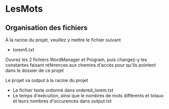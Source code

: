 # LesMots
 
## Organisation des fichiers

À la racine du projet, veuillez y mettre le fichier suivant 
* lorem5.txt

Ouvrez les 2 fichiers WordManager et Program, puis changez-y les constantes faisant références aux chemins d'accès pour qu'ils pointent dans le dossier de ce projet

Le projet va output à la racine du projet
* Le fichier texte ordonné dans ordered_lorem.txt
* Le temps d'exécution, ainsi que le nombres de mots différents et totaux et leurs nombres d'occurences dans output.txt
